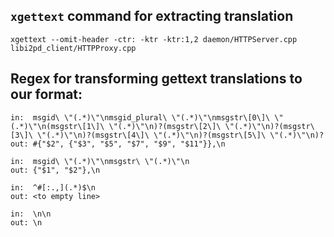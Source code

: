 `xgettext` command for extracting translation
---

```
xgettext --omit-header -ctr: -ktr -ktr:1,2 daemon/HTTPServer.cpp libi2pd_client/HTTPProxy.cpp
```

Regex for transforming gettext translations to our format:
---

```
in:  msgid\ \"(.*)\"\nmsgid_plural\ \"(.*)\"\nmsgstr\[0\]\ \"(.*)\"\n(msgstr\[1\]\ \"(.*)\"\n)?(msgstr\[2\]\ \"(.*)\"\n)?(msgstr\[3\]\ \"(.*)\"\n)?(msgstr\[4\]\ \"(.*)\"\n)?(msgstr\[5\]\ \"(.*)\"\n)?
out: #{"$2", {"$3", "$5", "$7", "$9", "$11"}},\n
```

```
in:  msgid\ \"(.*)\"\nmsgstr\ \"(.*)\"\n
out: {"$1", "$2"},\n
```

```
in:  ^#[:.,](.*)$\n
out: <to empty line>
```

```
in:  \n\n
out: \n
```
